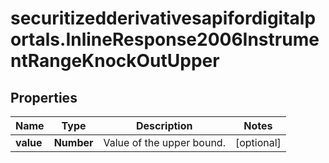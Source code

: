 # securitizedderivativesapifordigitalportals.InlineResponse2006InstrumentRangeKnockOutUpper

## Properties

Name | Type | Description | Notes
------------ | ------------- | ------------- | -------------
**value** | **Number** | Value of the upper bound. | [optional] 


